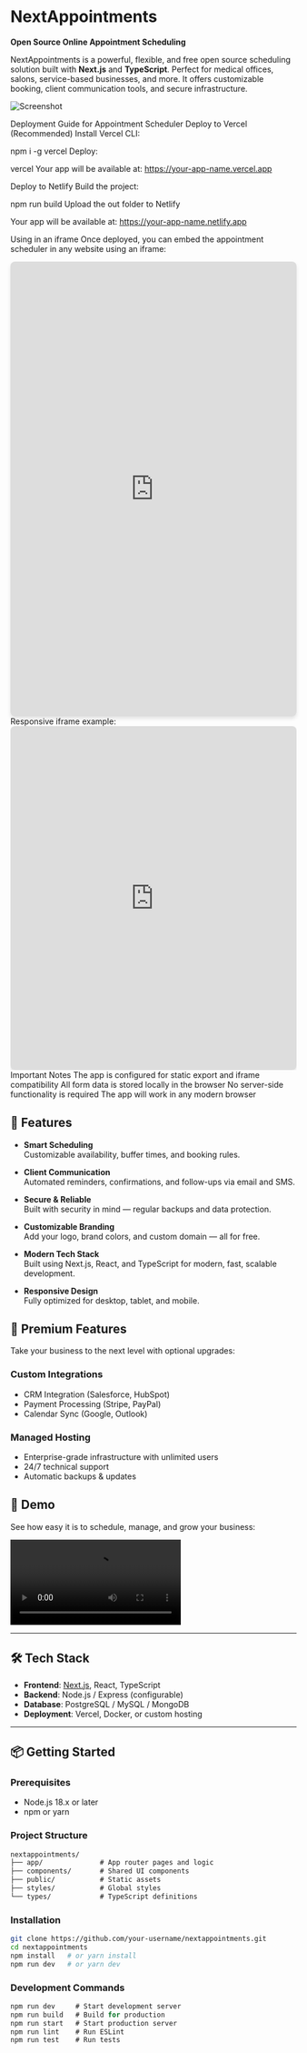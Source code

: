 # NextAppointments

**Open Source Online Appointment Scheduling**

NextAppointments is a powerful, flexible, and free open source scheduling solution built with **Next.js** and **TypeScript**. Perfect for medical offices, salons, service-based businesses, and more. It offers customizable booking, client communication tools, and secure infrastructure.

![Screenshot](https://nextappointments.net/images/appointment-calendar-demo.png)

Deployment Guide for Appointment Scheduler
Deploy to Vercel (Recommended)
Install Vercel CLI:

npm i -g vercel
Deploy:

vercel
Your app will be available at: https://your-app-name.vercel.app

Deploy to Netlify
Build the project:

npm run build
Upload the out folder to Netlify

Your app will be available at: https://your-app-name.netlify.app

Using in an iframe
Once deployed, you can embed the appointment scheduler in any website using an iframe:

<iframe 
  src="https://your-deployed-app-url.com" 
  width="100%" 
  height="800px" 
  frameborder="0"
  scrolling="no"
  style="border: none; border-radius: 8px; box-shadow: 0 4px 6px rgba(0, 0, 0, 0.1);">
</iframe>
Responsive iframe example:
<div style="position: relative; padding-bottom: 120%; height: 0; overflow: hidden; max-width: 100%;">
  <iframe 
    src="https://your-deployed-app-url.com" 
    style="position: absolute; top: 0; left: 0; width: 100%; height: 100%; border: none; border-radius: 8px; box-shadow: 0 4px 6px rgba(0, 0, 0, 0.1);"
    frameborder="0"
    scrolling="no">
  </iframe>
</div>
Important Notes
The app is configured for static export and iframe compatibility
All form data is stored locally in the browser
No server-side functionality is required
The app will work in any modern browser

## 🚀 Features

- **Smart Scheduling**  
  Customizable availability, buffer times, and booking rules.

- **Client Communication**  
  Automated reminders, confirmations, and follow-ups via email and SMS.

- **Secure & Reliable**  
  Built with security in mind — regular backups and data protection.

- **Customizable Branding**  
  Add your logo, brand colors, and custom domain — all for free.

- **Modern Tech Stack**  
  Built using Next.js, React, and TypeScript for modern, fast, scalable development.

- **Responsive Design**  
  Fully optimized for desktop, tablet, and mobile.

## 🔧 Premium Features

Take your business to the next level with optional upgrades:

### Custom Integrations
- CRM Integration (Salesforce, HubSpot)
- Payment Processing (Stripe, PayPal)
- Calendar Sync (Google, Outlook)

### Managed Hosting
- Enterprise-grade infrastructure with unlimited users
- 24/7 technical support
- Automatic backups & updates


## 🎥 Demo

See how easy it is to schedule, manage, and grow your business:

![Watch the demo](https://nextappointments.net/videos/demo.mp4)

---

## 🛠 Tech Stack

- **Frontend**: [Next.js](https://nextjs.org/), React, TypeScript  
- **Backend**: Node.js / Express (configurable)  
- **Database**: PostgreSQL / MySQL / MongoDB  
- **Deployment**: Vercel, Docker, or custom hosting

---

## 📦 Getting Started

### Prerequisites

- Node.js 18.x or later
- npm or yarn

### Project Structure

```markdown
nextappointments/
├── app/              # App router pages and logic
├── components/       # Shared UI components
├── public/           # Static assets
├── styles/           # Global styles
└── types/            # TypeScript definitions
```
### Installation

```bash
git clone https://github.com/your-username/nextappointments.git
cd nextappointments
npm install   # or yarn install
npm run dev   # or yarn dev
```

### Development Commands
```javascript
npm run dev     # Start development server
npm run build   # Build for production
npm run start   # Start production server
npm run lint    # Run ESLint
npm run test    # Run tests
```
